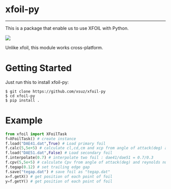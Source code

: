 # xfoil-py

---

This is a package that enable us to use XFOIL with Python.

[![](https://xsuz.github.io/post/xfoil-with-python/img/xfoil_logo.gif)](https://web.mit.edu/drela/Public/web/xfoil/)

Unlike xfoil, this module works cross-platform.


# Getting Started

Just run this to install xfoil-py:

```shell
$ git clone https://github.com/xsuz/xfoil-py
$ cd xfoil-py
$ pip install .
```

# Example

```python
from xfoil import XFoilTask
f=XFoilTask() # create instance
f.load("DAE41.dat",True) # Load primary foil
f.calc(5,5e+5) # calculate cl,cd,cm and xcp from angle of attack(deg) and reynolds number
f.load("DAE51.dat",False) # Load secondary foil
f.interpolate(0.7) # interpolate two foil : dae41/dae51 = 0.7/0.3
f.cpv(5,5e+5) # calculate Cpv from angle of attack(deg) and reynolds number
f.tegap(0.12) # set trailing edge gap
f.save("tegap.dat") # save foil as "tegap.dat"
x=f.getX() # get position of each point of foil
y=f.getY() # get position of each point of foil
```
